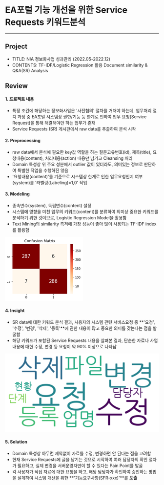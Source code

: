 # EA포털 기능 개선을 위한 Service Requests 키워드분석

---

## Project
- TITLE: NIA 정보화사업 성과관리 (2022.05-2022.12)
- CONTENTS: TF-IDF/Logistic Regression 활용 Document similarity & Q&A(SR) Analysis

## Review

#### 1. 프로젝트 내용
- 특정 조건에 해당하는 정보화사업은 '사전협의' 절차를 거쳐야 하는데, 업무처리 절치 과정 중 EA포털 시스템상 권한/기능 등 한계로 인하여 업무 요청(Service Request)을 통해 해결해야만 하는 업무가 존재
- Service Requests (SR) 게시판에서 raw data를 추출하여 분석 시작

#### 2. Preprocessing
- raw data에서 분석에 필요한 key값 역할을 하는 질문고유번호(id), 제목(title), 요청내용(content), 처리내용(action) 내용만 남기고 Cleansing 처리
- Domain 특성상 위 주요 성분에서 outlier 값이 있더라도, 의미있는 정보로 판단하여 특별한 작업을 수행하진 않음
- '요청내용(content)'를 기준으로 시스템상 한계로 인한 업무요청인지 여부(system)를 '라벨링(Labeling)=1,0' 작업

#### 3. Modeling
- 종속변수(system), 독립변수(content) 설정
- 시스템에 영향을 미친 업무의 키워드(content)를 분류하여 의미상 중요한 키워드를 분석하기 위한 것이므로, Logistic Regression Model을 활용함
- Text Mining의 similarity 측저에 가장 성능이 좋아 많이 사용되는 TF-IDF index를 활용함

![confusionMatrix](data/_picture/confusion_matrix.png)

#### 4. Insight
- SR data에 대한 키워드 분석 결과, 사용자의 시스템 관련 서비스요청 중 **'요청', '수정', '변경', '삭제', '등록'**에 관한 내용이 많고 중요한 의미를 갖는다는 점을 발굴함
- 해당 키워드가 포함된 Service Requests 내용을 살펴본 결과, 단순한 자료나 사업내용에 대한 수정, 변경 등 요청이 약 90% 이상으로 나타남

![wordcloud](data/_picture/wordcloud.png)

#### 5. Solution
- Domain 특성상 아무런 제약없이 자료를 수정, 변경하면 안 된다는 점을 고려함
- 현재 Service Requests에 글을 남기는 것으로 시작하여 여러 담당자의 확인 절차가 필요하고, 실제 변경을 서버운영자만이 할 수 있다는 Pain Point를 발굴
- 각 사용자가 직접 자료에 대한 요청을 하고, 해당 담당자가 확인하여 승인하는 방법을 설계하여 시스템 개선을 위한 **'기능요구사항(SFR-xxx)'**를 **도출**
